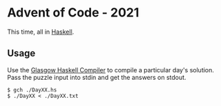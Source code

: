 # Advent of Code - 2021

This time, all in [Haskell](https://haskell.org).

## Usage

Use the [Glasgow Haskell Compiler](https://downloads.haskell.org/ghc/latest/docs/html/users_guide/index.html) to compile a particular day's solution. Pass the puzzle input into stdin and get the answers on stdout.

    $ gch ./DayXX.hs
    $ ./DayXX < ./DayXX.txt
    
